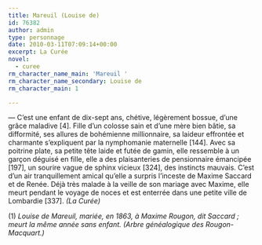```yaml
---
title: Mareuil (Louise de)
id: 76382
author: admin
type: personnage
date: 2010-03-11T07:09:14+00:00
excerpt: La Curée
novel:
  - curee
rm_character_name_main: 'Mareuil '
rm_character_name_secondary: Louise de
rm_character_main: 1

---
```

— C’est une enfant de dix-sept ans, chétive, légèrement bossue, d’une grâce maladive [4]. Fille d’un colosse sain et d’une mère bien bâtie, sa difformité, ses allures de bohémienne millionnaire, sa laideur effrontée et charmante s’expliquent par la nymphomanie maternelle [144]. Avec sa poitrine plate, sa petite tête laide et futée de gamin, elle ressemble à un garçon déguisé en fille, elle a des plaisanteries de pensionnaire émancipée [197], un sourire vague de sphinx vicieux [324], des instincts mauvais. C’est d’un air tranquillement amical qu’elle a surpris l’inceste de Maxime Saccard et de Renée. Déjà très malade à la veille de son mariage avec Maxime, elle meurt pendant le voyage de noces et est enterrée dans une petite ville de Lombardie [337]. _(La Curée)_

(1) _Louise de Mareuil, mariée, en 1863, à Maxime Rougon, dit Saccard ; meurt la même année sans enfant. (Arbre généalogique des Rougon-Macquart.)_